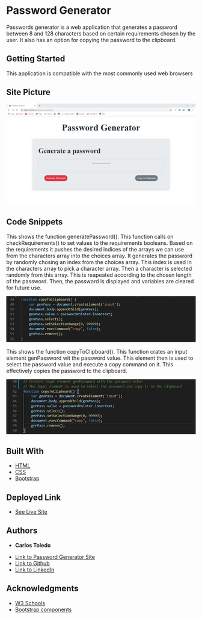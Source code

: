 # Password Generator

Passwords generator is a web application that generates a password between 8 and 128 characters based on certain requirements chosen by the user. It also has an option for copying the password to the clipboard.

## Getting Started

This application is compatible with the most commonly used web browsers

## Site Picture

![Site](assets/images/site-pic.png)

## Code Snippets

This shows the function generatePassword(). This function calls on checkRequirements() to set values to the requirements booleans. Based on the requirements it pushes the desired indices of the arrays we can use from the characters array into the choices array. It generates the password by randomly chosing an index from the choices array. This index is used in the characters array to pick a character array. Then a character is selected randomly from this array. This is reapeated according to the chosen length of the password. Then, the password is displayed and variables are cleared for future use.

![Site](assets/images/snippet1.png)

This shows the function copyToClipboard(). This function crates an input element genPassword wit the password value. This element then is used to select the password value and execute a copy command on it. This effectively copies the password to the clipboard. 

![Site](assets/images/snippet2.png)


## Built With

* [HTML](https://developer.mozilla.org/en-US/docs/Web/HTML)
* [CSS](https://developer.mozilla.org/en-US/docs/Web/CSS)
* [Bootstrap](https://getbootstrap.com/)

## Deployed Link

* [See Live Site](https://kqarlos.github.io/password-generator/index.html)

## Authors

* **Carlos Toledo** 

- [Link to Password Generator Site](https://github.com/kqarlos/password-generator)
- [Link to Github](https://www.github.com/kqarlos)
- [Link to LinkedIn](https://www.linkedin.com/in/carlos-toledo415/)


## Acknowledgments

* [W3 Schools](https://www.w3schools.com/)
* [Bootstrap components](https://getbootstrap.com/docs/4.4/components/navbar/)